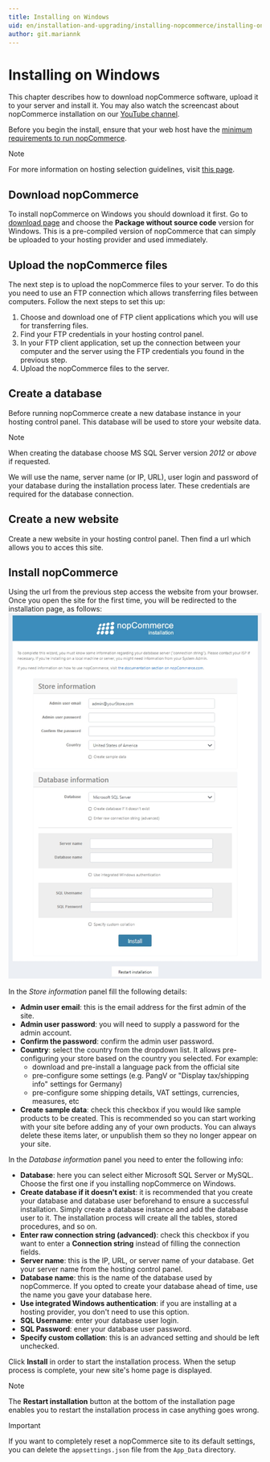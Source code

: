 ```yaml
---
title: Installing on Windows
uid: en/installation-and-upgrading/installing-nopcommerce/installing-on-windows
author: git.mariannk
---
```


# Installing on Windows

This chapter describes how to download nopCommerce software, upload it to your server and install it. You may also watch the screencast about nopCommerce installation on our [YouTube channel](https://www.youtube.com/watch?v=L7NGodeB9sQ).

Before you begin the install, ensure that your web host have the [minimum requirements to run nopCommerce](xref:en/installation-and-upgrading/technology-and-system-requirements).

> [!NOTE]
> For more information on hosting selection guidelines, visit [this page](xref:en/installation-and-upgrading/installing-nopcommerce/choose-a-hosting-company).

## Download nopCommerce

To install nopCommerce on Windows you should download it first. Go to [download page](https://www.nopcommerce.com/download-nopcommerce) and choose the **Package without source code** version for Windows. This is a pre-compiled version of nopCommerce that can simply be uploaded to your hosting provider and used immediately.

## Upload the nopCommerce files

The next step is to upload the nopCommerce files to your server. To do this you need to use an FTP connection which allows transferring files between computers. Follow the next steps to set this up:

1. Choose and download one of FTP client applications which you will use for transferring files.
1. Find your FTP credentials in your hosting control panel.
1. In your FTP client application, set up the connection between your computer and the server using the FTP credentials you found in the previous step.
1. Upload the nopCommerce files to the server.

## Create a database

Before running nopCommerce create a new database instance in your hosting control panel. This database will be used to store your website data.

> [!NOTE]
>
> When creating the database choose MS SQL Server version *2012* or *above* if requested.

We will use the name, server name (or IP, URL), user login and password of your database during the installation process later. These credentials are required for the database connection.

## Create a new website

Create a new website in your hosting control panel. Then find a url which allows you to acces this site.

## Install nopCommerce

Using the url from the previous step access the website from your browser.
Once you open the site for the first time, you will be redirected to the installation page, as follows:
![nopCommerce installation](_static/installing-local/installation.jpg)

In the *Store information* panel fill the following details:

- **Admin user email**: this is the email address for the first admin of the site.
- **Admin user password**: you will need to supply a password for the admin account.
- **Confirm the password**: confirm the admin user password.
- **Country**: select the country from the dropdown list. It allows pre-configuring your store based on the country you selected. For example:
  - download and pre-install a language pack from the official site
  - pre-configure some settings (e.g. PangV or "Display tax/shipping info" settings for Germany)
  - pre-configure some shipping details, VAT settings, currencies, measures, etc
- **Create sample data**: check this checkbox if you would like sample products to be created. This is recommended so you can start working with your site before adding any of your own products. You can always delete these items later, or unpublish them so they no longer appear on your site.

In the *Database information* panel you need to enter the following info:

- **Database**: here you can select either Microsoft SQL Server or MySQL. Choose the first one if you installing nopCommerce on Windows.
- **Create database if it doesn't exist**: it is recommended that you create your database and database user beforehand to ensure a successful installation. Simply create a database instance and add the database user to it. The installation process will create all the tables, stored procedures, and so on.
- **Enter raw connection string (advanced)**: check this checkbox if you want to enter a **Connection string** instead of filling the connection fields.
- **Server name**: this is the IP, URL, or server name of your database. Get your server name from the hosting control panel.
- **Database name**: this is the name of the database used by nopCommerce. If you opted to create your database ahead of time, use the name you gave your database here.
- **Use integrated Windows authentication**: if you are installing at a hosting provider, you don't need to use this option.
- **SQL Username**: enter your database user login.
- **SQL Password**: ener your database user password.
- **Specify custom collation**: this is an advanced setting and should be left unchecked.

Click **Install** in order to start the installation process. When the setup process is complete, your new site's home page is displayed.

> [!NOTE]
> The **Restart installation** button at the bottom of the installation page enables you to restart the installation process in case anything goes wrong.

> [!IMPORTANT]
> If you want to completely reset a nopCommerce site to its default settings, you can delete the `appsettings.json` file from the `App_Data` directory.
